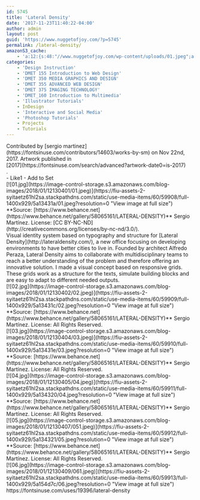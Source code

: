 ```yaml
---
id: 5745
title: 'Lateral Density'
date: '2017-11-23T11:40:22-04:00'
author: admin
layout: post
guid: 'https://www.nuggetofjoy.com/?p=5745'
permalink: /lateral-density/
amazonS3_cache:
    - 'a:12:{s:48:"//www.nuggetofjoy.com/wp-content/uploads/01.jpeg";a:2:{s:2:"id";s:4:"7460";s:11:"source_type";s:13:"media-library";}s:77:"//image-control-storage.s3.amazonaws.com/blog-images/2018/01/12130401/01.jpeg";a:2:{s:2:"id";s:4:"7460";s:11:"source_type";s:13:"media-library";}s:48:"//www.nuggetofjoy.com/wp-content/uploads/02.jpeg";a:2:{s:2:"id";s:4:"7462";s:11:"source_type";s:13:"media-library";}s:77:"//image-control-storage.s3.amazonaws.com/blog-images/2018/01/12130402/02.jpeg";a:2:{s:2:"id";s:4:"7462";s:11:"source_type";s:13:"media-library";}s:48:"//www.nuggetofjoy.com/wp-content/uploads/03.jpeg";a:2:{s:2:"id";s:4:"7464";s:11:"source_type";s:13:"media-library";}s:77:"//image-control-storage.s3.amazonaws.com/blog-images/2018/01/12130404/03.jpeg";a:2:{s:2:"id";s:4:"7464";s:11:"source_type";s:13:"media-library";}s:48:"//www.nuggetofjoy.com/wp-content/uploads/04.jpeg";a:2:{s:2:"id";s:4:"7466";s:11:"source_type";s:13:"media-library";}s:77:"//image-control-storage.s3.amazonaws.com/blog-images/2018/01/12130405/04.jpeg";a:2:{s:2:"id";s:4:"7466";s:11:"source_type";s:13:"media-library";}s:49:"//www.nuggetofjoy.com/wp-content/uploads/051.jpeg";a:2:{s:2:"id";s:4:"7469";s:11:"source_type";s:13:"media-library";}s:78:"//image-control-storage.s3.amazonaws.com/blog-images/2018/01/12130407/051.jpeg";a:2:{s:2:"id";s:4:"7469";s:11:"source_type";s:13:"media-library";}s:49:"//www.nuggetofjoy.com/wp-content/uploads/061.jpeg";a:2:{s:2:"id";s:4:"7471";s:11:"source_type";s:13:"media-library";}s:78:"//image-control-storage.s3.amazonaws.com/blog-images/2018/01/12130409/061.jpeg";a:2:{s:2:"id";s:4:"7471";s:11:"source_type";s:13:"media-library";}}'
categories:
    - 'Design Instruction'
    - 'DMET 155 Introduction to Web Design'
    - 'DMET 350 MEDIA GRAPHICS AND DESIGN'
    - 'DMET 355 ADVANCED WEB DESIGN'
    - 'DMET 375 IMAGING TECHNOLOGY'
    - 'DMET_160 Introduction to Multimedia'
    - 'Illustrator Tutorials'
    - InDesign
    - 'Interactive and Social Media'
    - 'Photoshop Tutorials'
    - Projects
    - Tutorials
---
```


<div class="fiu-use-show__head"><div class="fiu-use-show__meta">Contributed by [sergio martinez](https://fontsinuse.com/contributors/14603/works-by-sm) on Nov 22nd, 2017. Artwork published in <div class="fiu-use-show__use-date">[2017](https://fontsinuse.com/search/advanced?artwork-date0=is-2017)</div>.

<div class="fiu-button-bar__wrapper">- <span class="fiu-button">Like<span class="fiu-button__suffix">1</span></span>
- <span class="fiu-button">Add to Set</span>

</div></div></div><div class="fiu-use-show__content"><div class="fiu-content fiu-content--standard "><div id="use-media-item-59908">[![01.jpg](https://image-control-storage.s3.amazonaws.com/blog-images/2018/01/12130401/01.jpeg)](https://fiu-assets-2-syitaetz61hl2sa.stackpathdns.com/static/use-media-items/60/59908/full-1400x929/5a13431a/01.jpeg?resolution=0 "View image at full size")<div class="fiu-use-media-item__credits fiu-text--captioning">**Source: <span class="fiu-attribution__source-url">[https://www.behance.net](https://www.behance.net/gallery/58065161/LATERAL-DENSITY)</span>** <span class=""><span class="fiu-attribution__credits fiu-text--captioning">Sergio Martínez</span>. </span><span class="">License: <span class="fiu-attribution__license">[CC BY-NC-ND](http://creativecommons.org/licenses/by-nc-nd/3.0/)</span>.</span></div><div class="fiu-use-media-item__caption"></div></div><div class="fiu-use-show__text">Visual identity system based on typography and structure for [Lateral Density](http://lateraldensity.com/), a new office focusing on developing environments to have better cities to live in. Founded by architect Alfredo Peraza, Lateral Density aims to collaborate with multidisciplinary teams to reach a better understanding of the problem and therefore offering an innovative solution. I made a visual concept based on responsive grids. These grids work as a structure for the texts, simulate building blocks and are easy to adapt to different needed outputs.

</div><div id="use-media-item-59909">[![02.jpg](https://image-control-storage.s3.amazonaws.com/blog-images/2018/01/12130402/02.jpeg)](https://fiu-assets-2-syitaetz61hl2sa.stackpathdns.com/static/use-media-items/60/59909/full-1400x929/5a13431c/02.jpeg?resolution=0 "View image at full size")<div class="fiu-use-media-item__credits fiu-text--captioning">**Source: <span class="fiu-attribution__source-url">[https://www.behance.net](https://www.behance.net/gallery/58065161/LATERAL-DENSITY)</span>** <span class=""><span class="fiu-attribution__credits fiu-text--captioning">Sergio Martínez</span>. </span><span class="">License: <span class="fiu-attribution__license">All Rights Reserved</span>.</span></div><div class="fiu-use-media-item__caption"></div></div><div id="use-media-item-59910">[![03.jpg](https://image-control-storage.s3.amazonaws.com/blog-images/2018/01/12130404/03.jpeg)](https://fiu-assets-2-syitaetz61hl2sa.stackpathdns.com/static/use-media-items/60/59910/full-1400x929/5a13431e/03.jpeg?resolution=0 "View image at full size")<div class="fiu-use-media-item__credits fiu-text--captioning">**Source: <span class="fiu-attribution__source-url">[https://www.behance.net](https://www.behance.net/gallery/58065161/LATERAL-DENSITY)</span>** <span class=""><span class="fiu-attribution__credits fiu-text--captioning">Sergio Martínez</span>. </span><span class="">License: <span class="fiu-attribution__license">All Rights Reserved</span>.</span></div><div class="fiu-use-media-item__caption"></div></div><div id="use-media-item-59911">[![04.jpg](https://image-control-storage.s3.amazonaws.com/blog-images/2018/01/12130405/04.jpeg)](https://fiu-assets-2-syitaetz61hl2sa.stackpathdns.com/static/use-media-items/60/59911/full-1400x929/5a134320/04.jpeg?resolution=0 "View image at full size")<div class="fiu-use-media-item__credits fiu-text--captioning">**Source: <span class="fiu-attribution__source-url">[https://www.behance.net](https://www.behance.net/gallery/58065161/LATERAL-DENSITY)</span>** <span class=""><span class="fiu-attribution__credits fiu-text--captioning">Sergio Martínez</span>. </span><span class="">License: <span class="fiu-attribution__license">All Rights Reserved</span>.</span></div><div class="fiu-use-media-item__caption"></div></div><div id="use-media-item-59912">[![05.jpg](https://image-control-storage.s3.amazonaws.com/blog-images/2018/01/12130407/051.jpeg)](https://fiu-assets-2-syitaetz61hl2sa.stackpathdns.com/static/use-media-items/60/59912/full-1400x929/5a134321/05.jpeg?resolution=0 "View image at full size")<div class="fiu-use-media-item__credits fiu-text--captioning">**Source: <span class="fiu-attribution__source-url">[https://www.behance.net](https://www.behance.net/gallery/58065161/LATERAL-DENSITY)</span>** <span class=""><span class="fiu-attribution__credits fiu-text--captioning">Sergio Martínez</span>. </span><span class="">License: <span class="fiu-attribution__license">All Rights Reserved</span>.</span></div><div class="fiu-use-media-item__caption"></div></div><div id="use-media-item-59913">[![06.jpg](https://image-control-storage.s3.amazonaws.com/blog-images/2018/01/12130409/061.jpeg)](https://fiu-assets-2-syitaetz61hl2sa.stackpathdns.com/static/use-media-items/60/59913/full-1400x929/5a154d7c/06.jpeg?resolution=0 "View image at full size")</div></div></div>https://fontsinuse.com/uses/19396/lateral-density